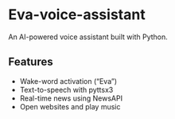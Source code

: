 # Eva-voice-assistant
An AI-powered voice assistant built with Python.

## Features
- Wake-word activation (“Eva”)
- Text-to-speech with pyttsx3
- Real-time news using NewsAPI
- Open websites and play music

